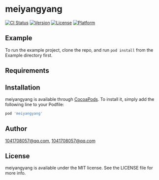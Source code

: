 # meiyangyang

[![CI Status](https://img.shields.io/travis/1041708057@qq.com/meiyangyang.svg?style=flat)](https://travis-ci.org/1041708057@qq.com/meiyangyang)
[![Version](https://img.shields.io/cocoapods/v/meiyangyang.svg?style=flat)](https://cocoapods.org/pods/meiyangyang)
[![License](https://img.shields.io/cocoapods/l/meiyangyang.svg?style=flat)](https://cocoapods.org/pods/meiyangyang)
[![Platform](https://img.shields.io/cocoapods/p/meiyangyang.svg?style=flat)](https://cocoapods.org/pods/meiyangyang)

## Example

To run the example project, clone the repo, and run `pod install` from the Example directory first.

## Requirements

## Installation

meiyangyang is available through [CocoaPods](https://cocoapods.org). To install
it, simply add the following line to your Podfile:

```ruby
pod 'meiyangyang'
```

## Author

1041708057@qq.com, 1041708057@qq.com

## License

meiyangyang is available under the MIT license. See the LICENSE file for more info.
